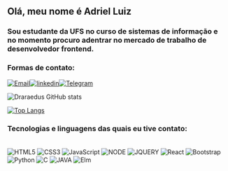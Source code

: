 ## Olá, meu nome é Adriel Luiz
### Sou estudante da UFS no curso de sistemas de informação e no momento procuro adentrar no mercado de trabalho de desenvolvedor frontend.

### Formas de contato:

[![Email](https://img.shields.io/badge/Gmail-D14836?style=for-the-badge&logo=gmail&logoColor=white)](mailto:adriel2002santos@gmail.com)[![linkedin](https://img.shields.io/badge/LinkedIn-0077B5?style=for-the-badge&logo=linkedin&logoColor=white)](https://www.linkedin.com/in/adrielluiz/)[![Telegram](https://img.shields.io/badge/Telegram-2CA5E0?style=for-the-badge&logo=telegram&logoColor=white)](https://t.me/Draraedus)


![Draraedus GitHub stats](https://github-readme-stats.vercel.app/api?username=Draraedus&show_icons=true&theme=github_dark)

[![Top Langs](https://github-readme-stats.vercel.app/api/top-langs/?username=draraedus&layout=compact&theme=github_dark)](https://github.com/draraedus/github-readme-stats)

### Tecnologias e linguagens das quais eu tive contato:

<div style="display: inline_block"></br>
    <img align="center" alt="HTML5" src="https://img.shields.io/badge/HTML5-E34F26?style=for-the-badge&logo=html5&logoColor=white">
    <img align="center" alt="CSS3" src="https://img.shields.io/badge/CSS3-1572B6?style=for-the-badge&logo=css3&logoColor=white">
    <img align="center" alt="JavaScript" src="https://img.shields.io/badge/JavaScript-F7DF1E?style=for-the-badge&logo=javascript&logoColor=black">
    <img align="center" alt="NODE" src="https://img.shields.io/badge/Node.js-43853D?style=for-the-badge&logo=node.js&logoColor=white">
    <img align="center" alt="JQUERY" src="https://img.shields.io/badge/jQuery-0769AD?style=for-the-badge&logo=jquery&logoColor=white">
    <img align="center" alt="React" src="https://img.shields.io/badge/React-20232A?style=for-the-badge&logo=react&logoColor=61DAFB">
    <img align="center" alt="Bootstrap" src="https://img.shields.io/badge/Bootstrap-563D7C?style=for-the-badge&logo=bootstrap&logoColor=white">
    <img align="center" alt="Python" src="https://img.shields.io/badge/python-3670A0?style=for-the-badge&logo=python&logoColor=ffdd54">
    <img align="center" alt="C" src="https://img.shields.io/badge/C-00599C?style=for-the-badge&logo=c&logoColor=white">
    <img align="center" alt="JAVA" src="https://img.shields.io/badge/Java-ED8B00?style=for-the-badge&logo=java&logoColor=white">
    <img align="center" alt="Elm" src="https://img.shields.io/badge/Elm-60B5CC?style=for-the-badge&logo=elm&logoColor=white">
</div>